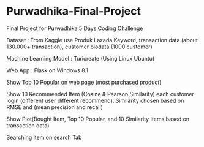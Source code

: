 # Purwadhika-Final-Project
Final Project for Purwadhika 5 Days Coding Challenge

Dataset : From Kaggle use Produk Lazada Keyword, transaction data (about 130.000+ transaction), customer biodata (1000 customer)

Machine Learning Model : Turicreate (Using Linux Ubuntu)

Web App : Flask on Windows 8.1

Show Top 10 Popular on web page (most purchased product)


Show 10 Recommended Item (Cosine & Pearson Similarity) each customer login (different user different recommend).
Similarity chosen based on RMSE and (mean precision and recall)

Show Plot(Bought Item, Top 10 Popular, and 10 Similarity Items based on transaction data)


Searching item on search Tab
